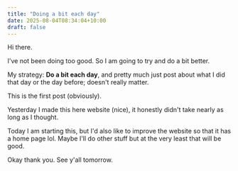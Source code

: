 ```yaml
---
title: "Doing a bit each day"
date: 2025-08-04T08:34:04+10:00
draft: false
---
```


Hi there.

I've not been doing too good. So I am going to try and do a bit better.

My strategy: **Do a bit each day**, and pretty much just post about what I did
that day or the day before; doesn't really matter.

This is the first post (obviously). 

Yesterday I made this here website (nice), it honestly didn't take nearly as
long as I thought.

Today I am starting this, but I'd also like to improve the website so that it
has a home page lol. Maybe I'll do other stuff but at the very least that will
be good.

Okay thank you. See y'all tomorrow.

